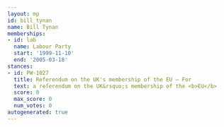 ```yaml
---
layout: mp
id: bill_tynan
name: Bill Tynan
memberships:
- id: lab
  name: Labour Party
  start: '1999-11-10'
  end: '2005-03-18'
stances:
- id: PW-1027
  title: Referendum on the UK's membership of the EU — For
  text: a referendum on the UK&rsquo;s membership of the <b>EU</b>
  score: 0
  max_score: 0
  num_votes: 0
autogenerated: true
---
```

